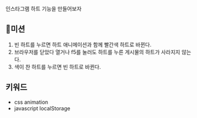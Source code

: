 인스타그램 하트 기능을 만들어보자

## 🚀미션
1. 빈 하트를 누르면 하트 애니메이션과 함께 빨간색 하트로 바뀐다.
2. 브라우저를 닫았다 열거나 f5를 눌러도 하트를 누른 게시물의 하트가 사라지지 않는다.
3. 색이 찬 하트를 누르면 빈 하트로 바뀐다.

## 키워드
- css animation
- javascript localStorage
